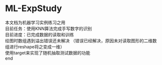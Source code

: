 # ML-ExpStudy
本文档为机器学习实例练习之用  
目前任务：使用KNN算法完成手写数字的识别  
目前进度：已完成数据的读取和训练  
绘图时数组遇到溢出错误还未解决 （错误已经解决，原因未对读取图形的二维数组进行reshape将之变成一维）  
使用target来实现了随机抽取测试数据的功能  
end  
